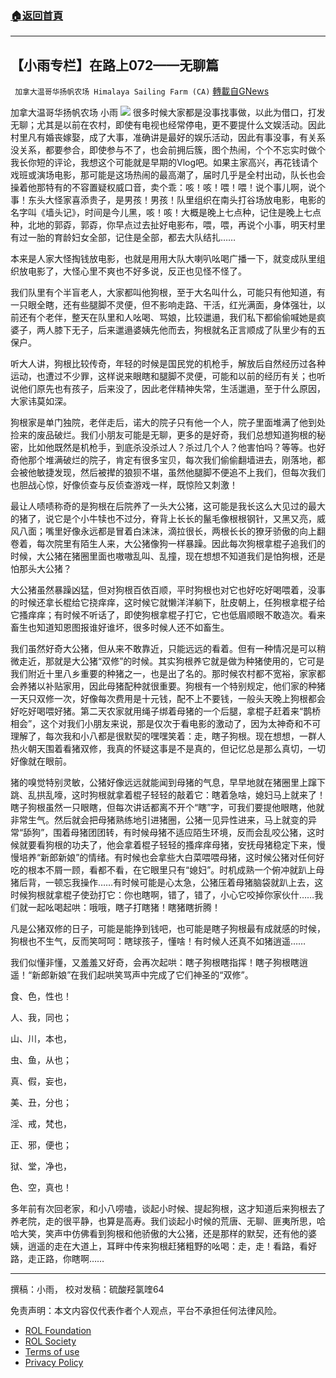 ###  [:house:返回首頁](https://github.com/ourhimalayas/txt)
---


## 【小雨专栏】在路上072——无聊篇
` 加拿大温哥华扬帆农场 Himalaya Sailing Farm (CA)` [轉載自GNews](https://gnews.org/zh-hans/2113255/)

加拿大温哥华扬帆农场 小雨
![](https://assets.gnews.org/wp-content/uploads/2022/03/a.png)
很多时候大家都是没事找事做，以此为借口，打发无聊；尤其是以前在农村，即使有电视也经常停电，更不要提什么文娱活动。因此村里凡有婚丧嫁娶，成了大事，准确讲是最好的娱乐活动，因此有事没事，有关系没关系，都要参合，即使参与不了，也会前拥后簇，图个热闹，个个不忘实时做个我长你短的评论，我想这个可能就是早期的Vlog吧。如果主家高兴，再花钱请个戏班或演场电影，那可能是这场热闹的最高潮了，届时几乎是全村出动，队长也会操着他那特有的不容置疑权威口音，卖个乖：咳！咳！喂！喂！说个事儿啊，说个事！东头大怪家喜添贵子，是男孩！男孩！队里组织在南头打谷场放电影，电影的名字叫《墙头记》，时间是今儿黑，咳！咳！大概是晚上七点种，记住是晚上七点种，北地的郭孬，郭孬，你早点过去扯好电影布，喂，喂，再说个小事，明天村里有过一胎的育龄妇女全部，记住是全部，都去大队结扎……

本来是人家大怪掏钱放电影，也就是用用大队大喇叭吆喝广播一下，就变成队里组织放电影了，大怪心里不爽也不好多说，反正也见怪不怪了。

我们队里有个半盲老人，大家都叫他狗根，至于大名叫什么，可能只有他知道，有一只眼全瞎，还有些腿脚不灵便，但不影响走路、干活，红光满面，身体强壮，以前还有个老伴，整天在队里和人吆喝、骂娘，比较邋遢，我们私下都偷偷喊她是疯婆子，两人膝下无子，后来邋遢婆姨先他而去，狗根就名正言顺成了队里少有的五保户。

听大人讲，狗根比较传奇，年轻的时候是国民党的机枪手，解放后自然经历过各种运动，也遭过不少罪，这样说来眼瞎和腿脚不灵便，可能和以前的经历有关；也听说他们原先也有孩子，后来没了，因此老伴精神失常，生活邋遢，至于什么原因，大家讳莫如深。

狗根家是单门独院，老伴走后，诺大的院子只有他一个人，院子里面堆满了他到处捡来的废品破烂。我们小朋友可能是无聊，更多的是好奇，我们总想知道狗根的秘密，比如他既然是机枪手，到底杀没杀过人？杀过几个人？他害怕吗？等等。也好奇他那个堆满破烂的院子，肯定有很多宝贝，每次我们偷偷翻墙进去，刚落地，都会被他敏捷发现，然后被撵的狼狈不堪，虽然他腿脚不便追不上我们，但每次我们也胆战心惊，好像侦查与反侦查游戏一样，既惊险又刺激！

最让人啧啧称奇的是狗根在后院养了一头大公猪，这可能是我长这么大见过的最大的猪了，说它是个小牛犊也不过分，脊背上长长的鬣毛像根根钢针，又黑又亮，威风八面；嘴里好像永远都是冒着白沫沫，滴拉很长，两根长长的獠牙骄傲的向上翻卷着，每次院里有陌生人来，大公猪像狗一样暴躁。因此每次狗根拿棍子追我们的时候，大公猪在猪圈里面也嗷嗷乱叫、乱撞，现在想想不知道我们是怕狗根，还是怕那头大公猪？

大公猪虽然暴躁凶猛，但对狗根百依百顺，平时狗根也对它也好吃好喝喂着，没事的时候还拿长棍给它挠痒痒，这时候它就懒洋洋躺下，肚皮朝上，任狗根拿棍子给它搔痒痒；有时候不听话了，即使狗根拿棍子打它，它也低眉顺眼不敢造次。看来畜生也知道知恩图报谁好谁坏，很多时候人还不如畜生。

我们虽然好奇大公猪，但从来不敢靠近，只能远远的看着。但有一种情况是可以稍微走近，那就是大公猪“双修”的时候。其实狗根养它就是做为种猪使用的，它可是我们附近十里八乡重要的种猪之一，也是出了名的。那时候农村都不宽裕，家家都会养猪以补贴家用，因此母猪配种就很重要。狗根有一个特别规定，他们家的种猪一天只双修一次，好像每次费用是十元钱，配不上不要钱，一般头天晚上狗根都会好吃好喝喂好猪。第二天农家就用绳子绑着母猪的一个后腿，拿棍子赶着来“鹊桥相会”，这个对我们小朋友来说，那是仅次于看电影的激动了，因为太神奇和不可理解了，每次我和小八都是很默契的嘿嘿笑着：走，瞎子狗根。现在想想，一群人热火朝天围着看猪双修，我真的怀疑这事是不是真的，但记忆总是那么真切，一切好像就在眼前。

猪的嗅觉特别灵敏，公猪好像远远就能闻到母猪的气息，早早地就在猪圈里上蹿下跳、乱拱乱嚎，这时狗根就拿着棍子轻轻的敲着它：瞎着急啥，媳妇马上就来了！瞎子狗根虽然一只眼瞎，但每次讲话都离不开个“瞎”字，可我们要提他眼瞎，他就非常生气。然后就会把母猪熟练地引进猪圈，公猪一见异性进来，马上就变的异常“舔狗”，围着母猪团团转，有时候母猪不适应陌生环境，反而会乱咬公猪，这时候就要看狗根的功夫了，他会拿着棍子轻轻的搔痒痒母猪，安抚母猪稳定下来，慢慢培养“新郎新娘”的情绪。有时候也会拿些大白菜喂喂母猪，这时候公猪对任何好吃的根本不屑一顾，看都不看，在它眼里只有“媳妇”。时机成熟一个俯冲就趴上母猪后背，一顿忘我操作……有时候可能是心太急，公猪压着母猪脑袋就趴上去，这时候狗根就拿棍子使劲打它：你也瞎啊，错了，错了，小心它咬掉你家伙什……我们就一起吆喝起哄：哦哦，瞎子打瞎猪！瞎猪瞎折腾！

凡是公猪双修的日子，可能是能挣到钱吧，也可能是瞎子狗根最有成就感的时候，狗根也不生气，反而笑呵呵：瞎球孩子，懂啥！有时候人还真不如猪逍遥……

我们似懂非懂，又羞羞又好奇，会再次起哄：瞎子狗根瞎指挥！瞎子狗根瞎逍遥！“新郎新娘”在我们起哄笑骂声中完成了它们神圣的“双修”。

食、色，性也！

人、我，同也；

山、川，本也，

虫、鱼，从也；

真、假，妄也，

美、丑，分也；

淫、戒，梵也，

正、邪，便也；

狱、堂，净也，

色、空，真也！

多年前有次回老家，和小八唠嗑，谈起小时候、提起狗根，这才知道后来狗根去了养老院，走的很平静，也算是高寿。我们谈起小时候的荒唐、无聊、匪夷所思，哈哈大笑，笑声中仿佛看到狗根和他骄傲的大公猪，还是那样的默契，还有他的婆姨，逍遥的走在大道上，耳畔中传来狗根赶猪粗野的吆喝：走，走！看路，看好路，走正路，你瞎啊……

* * *

撰稿：小雨， 校对发稿：硫酸羟氯喹64

 

免责声明：本文内容仅代表作者个人观点，平台不承担任何法律风险。

- [ROL Foundation](https://rolfoundation.org/)
- [ROL Society](https://rolsociety.org/)
- [Terms of use](https://gnews.org/terms-of-use-3/)
- [Privacy Policy](https://gnews.org/privacy-policy/)
